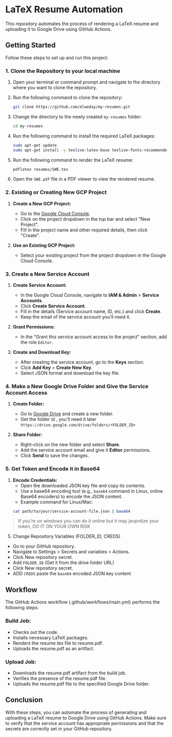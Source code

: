 # LaTeX Resume Automation

This repository automates the process of rendering a LaTeX resume and uploading it to Google Drive using GitHub Actions.

## Getting Started

Follow these steps to set up and run this project:

### 1. Clone the Repository to your local machine

1. Open your terminal or command prompt and navigate to the directory where you want to clone the repository.
2. Run the following command to clone the repository:
   ```sh
   git clone https://github.com/elweday/my-resumes.git
   ```
3. Change the directory to the newly created `my-resumes` folder:
   ```sh
   cd my-resumes
   ```
4. Run the following command to install the required LaTeX packages:
   ```sh
   sudo apt-get update
   sudo apt-get install -y texlive-latex-base texlive-fonts-recommended texlive-fonts-extra
   ```
5. Run the following command to render the LaTeX resume:
   ```sh
   pdflatex resumes/SWE.tex
   ```

6. Open the `SWE.pdf` file in a PDF viewer to view the rendered resume.



### 2. Existing or Creating New GCP Project

1. **Create a New GCP Project:**
   - Go to the [Google Cloud Console](https://console.cloud.google.com/).
   - Click on the project dropdown in the top bar and select "New Project".
   - Fill in the project name and other required details, then click "Create".

2. **Use an Existing GCP Project:**
   - Select your existing project from the project dropdown in the Google Cloud Console.

### 3. Create a New Service Account

1. **Create Service Account:**
   - In the Google Cloud Console, navigate to **IAM & Admin** > **Service Accounts**.
   - Click **Create Service Account**.
   - Fill in the details (Service account name, ID, etc.) and click **Create**.
   - Keep the email of the service account you'll need it.

2. **Grant Permissions:**
   - In the "Grant this service account access to the project" section, add the role `Editor`.

3. **Create and Download Key:**
   - After creating the service account, go to the **Keys** section.
   - Click **Add Key** > **Create New Key**.
   - Select JSON format and download the key file.

### 4. Make a New Google Drive Folder and Give the Service Account Access

1. **Create Folder:**
   - Go to [Google Drive](https://drive.google.com/) and create a new folder.
   - Get the folder id , you'll need it later `https://drive.google.com/drive/folders/<FOLDER_ID>`


2. **Share Folder:**
   - Right-click on the new folder and select **Share**.
   - Add the service account email and give it **Editor** permissions.
   - Click **Send** to save the changes.

### 5. Get Token and Encode it in Base64

1. **Encode Credentials:**
   - Open the downloaded JSON key file and copy its contents.
   - Use a base64 encoding tool (e.g., `base64` command in Linux, online Base64 encoders) to encode the JSON content.
   - Example command for Linux/Mac:
    ```sh
    cat path/to/your/service-account-file.json | base64
    ```
> If you're on windows you can do it online but it may jeoprdize your token, DO IT ON YOUR OWN RISK 
   
5. Change Repository Variables (FOLDER_ID, CREDS)
- Go to your GitHub repository.
- Navigate to Settings > Secrets and variables > Actions.
- Click New repository secret.
- Add `FOLDER_ID` (Get it from the drive folder URL)
- Click New repository secret.
- ADD `CREDS` paste the `base64` encoded JSON key content 

## Workflow
The GitHub Actions workflow (.github/workflows/main.yml) performs the following steps:

### Build Job:
- Checks out the code.
- Installs necessary LaTeX packages.
- Renders the resume.tex file to resume.pdf.
- Uploads the resume.pdf as an artifact.

### Upload Job:
- Downloads the resume.pdf artifact from the build job.
- Verifies the presence of the resume.pdf file.
- Uploads the resume.pdf file to the specified Google Drive folder.

## Conclusion
With these steps, you can automate the process of generating and uploading a LaTeX resume to Google Drive using GitHub Actions. Make sure to verify that the service account has appropriate permissions and that the secrets are correctly set in your GitHub repository.
